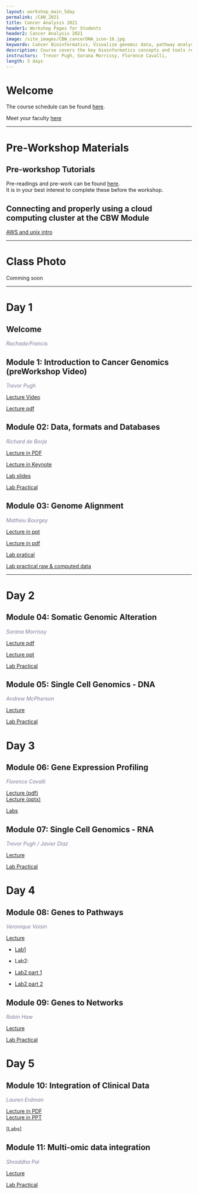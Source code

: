 ```yaml
---
layout: workshop_main_5day
permalink: /CAN_2021
title: Cancer Analysis 2021
header1: Workshop Pages for Students
header2: Cancer Analysis 2021
image: /site_images/CBW_cancerDNA_icon-16.jpg
keywords: Cancer Bioinformatics, Visualize genomic data, pathway analysis, integrate clinical data
description: Course covers the key bioinformatics concepts and tools required to analyze cancer genomic data sets and access and work with data sets in the cloud. 
instructors:  Trevor Pugh, Sorana Morrissy, Florence Cavalli, 
length: 5 days
---
```


# Welcome <a id="welcome"></a>
 

The course schedule can be found [here](https://bioinformaticsdotca.github.io/CAN_2021_schedule).

Meet your faculty [here](https://drive.google.com/file/d/1QFI0H9kX7U8rg4NY6ZhCELmJnCmUH7sZ/view?usp=sharing)

***

# Pre-Workshop Materials <a id="preworkshop"></a>


## Pre-workshop Tutorials

Pre-readings and pre-work can be found [here](https://forms.gle/fMQMdWQxZQMcTMRB9).  
It is in your best interest to complete these before the workshop.


## Connecting and properly using a cloud computing cluster at the CBW Module
[AWS and unix intro](https://bioinformaticsdotca.github.io/aws_2021) 

***

# Class Photo

Comming soon

*** 

# Day 1 <a id="day1"></a>

## Welcome

*<font color="#827e9c">Rachade/Francis</font>*

## Module 1: Introduction to Cancer Genomics (preWorkshop Video)

*<font color="#827e9c">Trevor Pugh</font>* 

[Lecture Video](https://youtu.be/nnHRfHB9N8Q)  

[Lecture pdf](https://drive.google.com/file/d/1TBzbBUVfLl5QmKH4oeSG7kxoOR8GWb6T/view?usp=sharing)

## Module 02: Data, formats and Databases

*<font color="#827e9c">Richard de Borja</font>*

[Lecture in PDF](https://drive.google.com/file/d/1NWzACJdXkqPSRS7V6MN8AlTJa-SQuvHh/view?usp=sharing)

[Lecture in Keynote](https://drive.google.com/file/d/1ELk3HR3ByL5ix4-LUchjIY9z7ucGD6g1/view?usp=sharing)

[Lab slides](https://drive.google.com/file/d/1TZwPhdgERNP5uaqHq039W5I6adJ6DA3-/view?usp=sharing)

[Lab Practical](https://bioinformaticsdotca.github.io/CAN_2021_Module2_lab_cancer)

## Module 03: Genome Alignment 

*<font color="#827e9c">Mathieu Bourgey</font>* 

[Lecture in ppt](https://drive.google.com/file/d/1IIbdQExYSK3tsExaOsoNKd0gzdX42IBG/view?usp=sharing) 

[Lecture in pdf](https://drive.google.com/file/d/1omn0zGVOkal5xA_mnn6E32itWIZC54Zy/view?usp=sharing) 

[Lab pratical](https://bioinformaticsdotca.github.io/CAN_2021_module3_lab)

[Lab practical raw & computed data](https://bioinformaticsdotca.github.io/CAN_2021_module3_lab)

***

# Day 2 <a id="day2"></a>

## Module 04: Somatic Genomic Alteration

*<font color="#827e9c">Sorana Morrissy</font>* 

[Lecture pdf](https://drive.google.com/file/d/1nNo9ltOdJx5XRBVe46TLFMgJN1Gc7FZu/view?usp=sharing)

[Lecture ppt](https://drive.google.com/file/d/1gshvfNVPZ_PoxLpW6ufrS1_Df3Ymv4-q/view?usp=sharing)

[Lab Practical](https://bioinformaticsdotca.github.io/CAN_2021_module4_lab)  

## Module 05: Single Cell Genomics - DNA

*<font color="#827e9c">Andrew McPherson</font>* 

[Lecture](https://drive.google.com/file/d/1e55f7kisrJi3HKn-n_f5fjKAHZOLSXIq/view)

[Lab Practical](https://amcpherson.github.io/CBW_CAN_scDNA_2021)  

# Day 3 <a id="day3"></a>  

## Module 06: Gene Expression Profiling

*<font color="#827e9c">Florence Cavalli</font>* 

[Lecture (pdf)](https://drive.google.com/drive/folders/18wf_LdLNlYGgWgdzJfZEkthauLQgvx4B)  
[Lecture (pptx)](https://drive.google.com/file/d/1wgB28nVqKsxjoUV3fev1SNVARC3P9RUJ/view?usp=sharing)

 [Labs](https://bioinformaticsdotca.github.io/CAN_2021_Module6_Lab)


## Module 07: Single Cell Genomics - RNA

*<font color="#827e9c">Trevor Pugh / Javier Diaz</font>* 

[Lecture]()

[Lab Practical]() 

# Day 4 <a id="day4"></a>

## Module 08: Genes to Pathways

*<font color="#827e9c">Veronique Voisin</font>* 

[Lecture](https://drive.google.com/file/d/1cq6zapNx7wpdHOUv70SA7yiABVe7g7XC/view?usp=sharing)

 * [Lab1](https://baderlab.github.io/CBW_Pathways_2021/CANgprofiler-lab.html) 

 * Lab2:
  * [Lab2 part 1](https://baderlab.github.io/CBW_Pathways_2021/gsea-lab.html) 
  * [Lab2 part 2](https://baderlab.github.io/CBW_Pathways_2021/gsea-mod3.html)  

 ## Module 09: Genes to Networks

 *<font color="#827e9c">Robin Haw</font>* 

 [Lecture]()

 [Lab Practical]()

# Day 5 <a id="day5"></a>  

## Module 10: Integration of Clinical Data

*<font color="#827e9c">Lauren Erdman</font>* 

[Lecture in PDF](https://drive.google.com/a/bioinformatics.ca/file/d/1eM8iaL9MPzwNPL7DZ4WtOzTz4BHTe0v9/view?usp=sharing)       
[Lecture in PPT](https://drive.google.com/a/bioinformatics.ca/file/d/1EBdqVdjHkJ2TQ8VsFeYAttFwzaWSf2CO/view?usp=sharing)

[Labs]

## Module 11: Multi-omic data integration

*<font color="#827e9c">Shraddha Pai</font>* 

[Lecture](https://drive.google.com/drive/folders/18wf_LdLNlYGgWgdzJfZEkthauLQgvx4B)

[Lab Practical](https://pailab.oicr.on.ca/CBW_CAN_DataIntegration_2021/index.html)    



